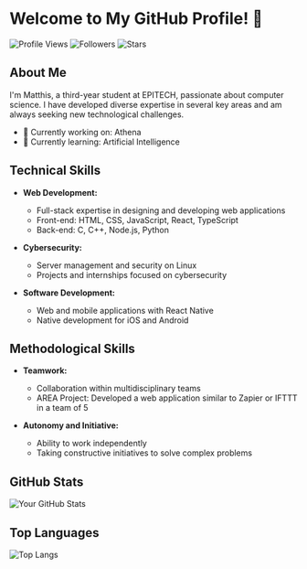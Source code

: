 # Welcome to My GitHub Profile! 👋

![Profile Views](https://komarev.com/ghpvc/?username=AstraDev0&color=blue)
![Followers](https://img.shields.io/github/followers/AstraDev0?label=Followers)
![Stars](https://img.shields.io/github/stars/AstraDev0?label=Stars)

## About Me

I'm Matthis, a third-year student at EPITECH, passionate about computer science. I have developed diverse expertise in several key areas and am always seeking new technological challenges.

- 🔭 Currently working on: Athena
- 🌱 Currently learning: Artificial Intelligence

## Technical Skills

- **Web Development:**
  - Full-stack expertise in designing and developing web applications
  - Front-end: HTML, CSS, JavaScript, React, TypeScript
  - Back-end: C, C++, Node.js, Python

- **Cybersecurity:**
  - Server management and security on Linux
  - Projects and internships focused on cybersecurity

- **Software Development:**
  - Web and mobile applications with React Native
  - Native development for iOS and Android

## Methodological Skills

- **Teamwork:**
  - Collaboration within multidisciplinary teams
  - AREA Project: Developed a web application similar to Zapier or IFTTT in a team of 5

- **Autonomy and Initiative:**
  - Ability to work independently
  - Taking constructive initiatives to solve complex problems

## GitHub Stats

![Your GitHub Stats](https://github-readme-stats.vercel.app/api?username=AstraDev0&show_icons=true&theme=radical)

## Top Languages

![Top Langs](https://github-readme-stats.vercel.app/api/top-langs/?username=AstraDev0&layout=compact&theme=radical)
